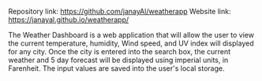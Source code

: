 Repository link: https://github.com/janayAl/weatherapp
Website link: https://janayal.github.io/weatherapp/

The Weather Dashboard is a web application that will allow the user to view the current temperature, humidity, Wind speed, and UV index will displayed for any city.  Once the city is entered into the search box, the current weather and 5 day forecast will be displayed using imperial units, in Farenheit. The input values are saved into the user's local storage. 